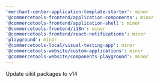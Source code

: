 ```yaml
---
'merchant-center-application-template-starter': minor
'@commercetools-frontend/application-components': minor
'@commercetools-frontend/application-shell': minor
'@commercetools-frontend/i18n': minor
'@commercetools-frontend/react-notifications': minor
'playground': minor
'@commercetools-local/visual-testing-app': minor
'@commercetools-website/custom-applications': minor
'@commercetools-website/components-playground': minor
---
```


Update uikit packages to v14
